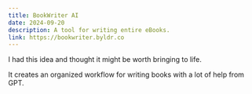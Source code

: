 ```yaml
---
title: BookWriter AI
date: 2024-09-20
description: A tool for writing entire eBooks.
link: https://bookwriter.byldr.co
---
```

I had this idea and thought it might be worth bringing to life.

It creates an organized workflow for writing books with a lot of help from GPT. 